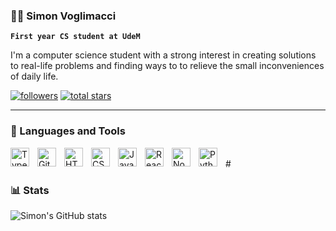 ### 🧙🦆 Simon Voglimacci

**`First year CS student at UdeM`**

I'm a computer science student with a strong interest in creating solutions to real-life problems and finding ways to to relieve the small inconveniences of daily life.

  <p align="left">
    <a href="https://github.com/svoglimacci?tab=followers">
      <img alt="followers" title="Follow me on Github" src="https://custom-icon-badges.demolab.com/github/followers/svoglimacci?color=236ad3&labelColor=1155ba&style=for-the-badge&logo=person-add&label=Follow&logoColor=white"/></a>
    <a href="https://github.com/svoglimacci?tab=repositories&sort=stargazers">
      <img alt="total stars" title="Total stars on GitHub" src="https://custom-icon-badges.demolab.com/github/stars/svoglimacci?color=55960c&style=for-the-badge&labelColor=488207&logo=star"/></a>
  </p>
  
  ---

### 🧰 Languages and Tools

<img align="left" alt="TypeScript" width="30px" style="padding-right:10px;" src="https://cdn.jsdelivr.net/gh/devicons/devicon/icons/typescript/typescript-plain.svg" />
<img align="left" alt="Git" width="30px" style="padding-right:10px;" src="https://cdn.jsdelivr.net/gh/devicons/devicon/icons/git/git-original.svg" />
<img align="left" alt="HTML" width="30px" style="padding-right:10px;" src="https://cdn.jsdelivr.net/gh/devicons/devicon/icons/html5/html5-plain.svg" />
<img align="left" alt="CSS" width="30px" style="padding-right:10px;" src="https://cdn.jsdelivr.net/gh/devicons/devicon/icons/css3/css3-plain.svg" />
<img align="left" alt="JavaScript" width="30px" style="padding-right:10px;" src="https://cdn.jsdelivr.net/gh/devicons/devicon/icons/javascript/javascript-plain.svg" />
<img align="left" alt="React" width="30px" style="padding-right:10px;" src="https://cdn.jsdelivr.net/gh/devicons/devicon/icons/react/react-original.svg" />
<img align="left" alt="NodeJS" width="30px" style="padding-right:10px;" src="https://cdn.jsdelivr.net/gh/devicons/devicon/icons/nodejs/nodejs-original.svg" />
<img align="left" alt="Python" width="30px" style="padding-right:10px;" src="https://cdn.jsdelivr.net/gh/devicons/devicon/icons/python/python-plain.svg" />
<br />
#

### 📊 Stats

![Simon's GitHub stats](https://github-readme-stats.vercel.app/api?username=svoglimacci&show_icons=true&theme=gruvbox)

<!-- ![GitHub Streak](https://streak-stats.demolab.com?user=svoglimacci&theme=gruvbox&border_radius=4.5) -->

#
